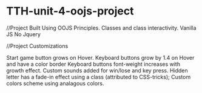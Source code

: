 # TTH-unit-4-oojs-project
 //Project Built Using 
 OOJS Principles.
 Classes and class interactivity.
 Vanilla JS
 No Jquery

 //Project Customizations
 
 Start game button grows on Hover.
 Keyboard buttons grow by 1.4 on Hover and have a color border
 Keyboard buttons font-weight increases with growth effect.
 Custom sounds added for win/lose and key press.
 Hidden letter has a fade-in effect using a class (attributed to CSS-tricks);
 Custom colors scheme using analagous colors.

